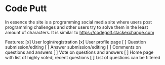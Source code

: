 # Code Putt

In essence the site is a programming social media site where users post programming challenges and other users try to solve them in the least amount of characters. It is similar to https://codegolf.stackexchange.com

Features:
[x] User login/registration
[x] User profile page
[ ] Question submission/editing
[ ] Answer submission/editing
[ ] Comments on questions and answers
[ ] Vote on questions and answers
[ ] Home page with list of highly voted, recent questions
[ ] List of questions can be filtered

